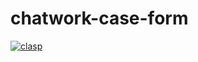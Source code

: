 # chatwork-case-form

[![clasp](https://img.shields.io/badge/built%20with-clasp-4285f4.svg)](https://github.com/google/clasp)
